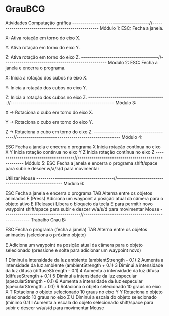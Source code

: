 # GrauBCG
Atividades Computação gráfica
--------------------------------------//---------------------------------------------------
Módulo 1: 
ESC: Fecha a janela.

X: Ativa rotação em torno do eixo X.

Y: Ativa rotação em torno do eixo Y.

Z: Ativa rotação em torno do eixo Z.
--------------------------------------//---------------------------------------------------
Módulo 2:
ESC: Fecha a janela e encerra o programa.

X: Inicia a rotação dos cubos no eixo X.

Y: Inicia a rotação dos cubos no eixo Y.

Z: Inicia a rotação dos cubos no eixo Z.
--------------------------------------//---------------------------------------------------
Módulo 3:

X → Rotaciona o cubo em torno do eixo X.

Y → Rotaciona o cubo em torno do eixo Y.

Z → Rotaciona o cubo em torno do eixo Z.
--------------------------------------//---------------------------------------------------
Módulo 4:

ESC	Fecha a janela e encerra o programa
X	Inicia rotação contínua no eixo X
Y	Inicia rotação contínua no eixo Y
Z	Inicia rotação contínua no eixo Z
--------------------------------------//---------------------------------------------------
Módulo 5:
ESC	Fecha a janela e encerra o programa
shift/space para subir e descer
w/a/s/d para movimentar

Utilizar Mouse
--------------------------------------//---------------------------------------------------
Módulo 6:

ESC	Fecha a janela e encerra o programa
TAB	Alterna entre os objetos animados
E (Press)	Adiciona um waypoint à posição atual da câmera para o objeto ativo
E (Release)	Libera o bloqueio da tecla E para permitir novo waypoint
shift/space para subir e descer
w/a/s/d para movimentar
Mouse 
--------------------------------------//---------------------------------------------------
Trabalho Grau B:

ESC	Fecha o programa (fecha a janela)
TAB	Alterna entre os objetos animados (seleciona o próximo objeto)

E	Adiciona um waypoint na posição atual da câmera para o objeto selecionado (pressione e solte para adicionar um waypoint novo)

1	Diminui a intensidade da luz ambiente (ambientStrength - 0.1)
2	Aumenta a intensidade da luz ambiente (ambientStrength + 0.1)
3	Diminui a intensidade da luz difusa (diffuseStrength - 0.1)
4	Aumenta a intensidade da luz difusa (diffuseStrength + 0.1)
5	Diminui a intensidade da luz especular (specularStrength - 0.1)
6	Aumenta a intensidade da luz especular (specularStrength + 0.1)
R	Rotaciona o objeto selecionado 10 graus no eixo X
T	Rotaciona o objeto selecionado 10 graus no eixo Y
Y	Rotaciona o objeto selecionado 10 graus no eixo Z
U	Diminui a escala do objeto selecionado (mínimo 0.1)
I	Aumenta a escala do objeto selecionado
shift/space para subir e descer
w/a/s/d para movimentar
Mouse
